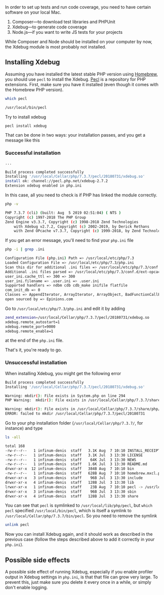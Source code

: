 In order to set up tests and run code coverage, you need to have certain software on your local Mac.

1. Composer—to download test libraries and PHPUnit
2. Xdebug—to generate code coverage
3. Node.js—if you want to write JS tests for your projects

While Composer and Node should be installed on your computer by now, the Xdebug module is most probably not installed.

## Installing Xdebug

Assuming you have installed the latest stable PHP version using [Homebrew](https://brew.sh/), you should use `pecl` to install the Xdebug. [Pecl](https://pecl.php.net/) is a repository for PHP extensions. First, make sure you have it installed (even though it comes with the Homebrew PHP version).

```bash
which pecl

/usr/local/bin/pecl
```

Try to install xdebug

```bash
pecl install xdebug
```

That can be done in two ways: your installation passes, and you get a message like this

### Successful installation

```bash
...

Build process completed successfully
Installing '/usr/local/Cellar/php/7.3.7/pecl/20180731/xdebug.so'
install ok: channel://pecl.php.net/xdebug-2.7.2
Extension xdebug enabled in php.ini
```

In this case, all you need to check is if PHP has linked the module correctly.

```bash
php -v

PHP 7.3.7 (cli) (built: Aug  5 2019 02:51:04) ( NTS )
Copyright (c) 1997-2018 The PHP Group
Zend Engine v3.3.7, Copyright (c) 1998-2018 Zend Technologies
    with Xdebug v2.7.2, Copyright (c) 2002-2019, by Derick Rethans
    with Zend OPcache v7.3.7, Copyright (c) 1999-2018, by Zend Technologies
```

If you get an error message, you'll need to find your `php.ini` file

```bash
php -i | grep .ini

Configuration File (php.ini) Path => /usr/local/etc/php/7.3
Loaded Configuration File => /usr/local/etc/php/7.3/php.ini
Scan this dir for additional .ini files => /usr/local/etc/php/7.3/conf.d
Additional .ini files parsed => /usr/local/etc/php/7.3/conf.d/ext-opcache.ini
user_ini.cache_ttl => 300 => 300
user_ini.filename => .user.ini => .user.ini
Supported handlers => ndbm cdb cdb_make inifile flatfile
com_init_db => 0
Classes => AppendIterator, ArrayIterator, ArrayObject, BadFunctionCallException, BadMethodCallException, CachingIterator, CallbackFilterIterator, DirectoryIterator, DomainException, EmptyIterator, FilesystemIterator, FilterIterator, GlobIterator, InfiniteIterator, InvalidArgumentException, IteratorIterator, LengthException, LimitIterator, LogicException, MultipleIterator, NoRewindIterator, OutOfBoundsException, OutOfRangeException, OverflowException, ParentIterator, RangeException, RecursiveArrayIterator, RecursiveCachingIterator, RecursiveCallbackFilterIterator, RecursiveDirectoryIterator, RecursiveFilterIterator, RecursiveIteratorIterator, RecursiveRegexIterator, RecursiveTreeIterator, RegexIterator, RuntimeException, SplDoublyLinkedList, SplFileInfo, SplFileObject, SplFixedArray, SplHeap, SplMinHeap, SplMaxHeap, SplObjectStorage, SplPriorityQueue, SplQueue, SplStack, SplTempFileObject, UnderflowException, UnexpectedValueException
open sourced by => Epinions.com
```

Go to `/usr/local/etc/php/7.3/php.ini` and edit it by adding

```bash
zend_extension=/usr/local/Cellar/php/7.3.7/pecl/20180731/xdebug.so
xdebug.remote_autostart=1
xdebug.remote_port=9000
xdebug.remote_enable=1
```

at the end of the `php.ini` file.

That's it, you're ready to go.

### Unsuccessful installation

When installing Xdebug, you might get the following error

```bash
Build process completed successfully
Installing '/usr/local/Cellar/php/7.3.7/pecl/20180731/xdebug.so'

Warning: mkdir(): File exists in System.php on line 294
PHP Warning:  mkdir(): File exists in /usr/local/Cellar/php/7.3.7/share/php/pear/System.php on line 294

Warning: mkdir(): File exists in /usr/local/Cellar/php/7.3.7/share/php/pear/System.php on line 294
ERROR: failed to mkdir /usr/local/Cellar/php/7.3.7/pecl/20180731
```

Go to your php installation folder (`/usr/local/Cellar/php/7.3.7/`, for instance) and type

```bash
ls -all

total 168
-rw-r--r--   1 infinum-denis  staff   3.1K Aug  7 10:10 INSTALL_RECEIPT.json
-rw-r--r--   1 infinum-denis  staff   3.1K Jul  3 13:30 LICENSE
-rw-r--r--   1 infinum-denis  staff    64K Jul  3 13:30 NEWS
-rw-r--r--   1 infinum-denis  staff   1.6K Jul  3 13:30 README.md
drwxr-xr-x  12 infinum-denis  staff   384B Aug  7 10:10 bin
-rw-r--r--   1 infinum-denis  staff   628B Aug  7 10:10 homebrew.mxcl.php.plist
drwxr-xr-x   3 infinum-denis  staff    96B Jul  3 13:30 include
drwxr-xr-x   4 infinum-denis  staff   128B Jul  3 13:30 lib
lrwxr-xr-x   1 infinum-denis  staff    23B Aug  7 10:10 pecl -> /usr/local/lib/php/pecl
drwxr-xr-x   3 infinum-denis  staff    96B Jul  3 13:30 sbin
drwxr-xr-x   4 infinum-denis  staff   128B Jul  3 13:30 share
```

You can see that `pecl` is symlinked to `/usr/local/lib/php/pecl`, but `which pecl` specified `/usr/local/bin/pecl`, which is itself a symlink to `/usr/local/Cellar/php/7.3.7/bin/pecl`. So you need to remove the symlink

```bash
unlink pecl
```
Now you can install Xdebug again, and it should work as described in the previous case (follow the steps described above to add it correctly in your `php.ini`).

## Possible side effects

A possible side effect of running Xdebug, especially if you enable profiler output in Xdebug settings in `php.ini`, is that that file can grow very large. To prevent this, just make sure you delete it every once in a while, or simply don't enable logging.



